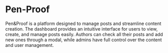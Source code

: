 # Pen-Proof
Pen&amp;Proof is a platform designed to manage posts and streamline content creation. The dashboard provides an intuitive interface for users to view, create, and manage posts easily. Authors can check all their posts and add new ones through a modal, while admins have full control over the content and user management.

